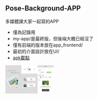 ## Pose-Background-APP

多媒體課大家一起寫的APP
- 僅為記錄用
- my-app/是最終版，但後端大概已經沒了
- 僅有前端的版本放在app_frontend/
- 最初的介面設計放在UI/
- [apk載點](https://drive.google.com/file/d/1d2I0xDEwWY8pKdZCBY7v1Hex2JqPL0eo/view?usp=sharing)  

<div>
  <img src="https://raw.githubusercontent.com/Charl0tte19/Pose-Background-APP/master/UI/00_loading.png" width="10%"/><img src="https://raw.githubusercontent.com/Charl0tte19/Pose-Background-APP/master/UI/01_index.png" width="10%"/><img src="https://raw.githubusercontent.com/Charl0tte19/Pose-Background-APP/master/UI/03_by_photo.png" width="10%"/>
</div>
